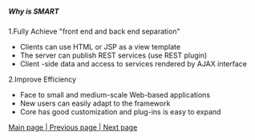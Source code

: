 ##### Why is SMART      
  
1.Fully Achieve "front end and back end separation"   

- Clients can use HTML or JSP as a view template
- The server can publish REST services (use REST plugin)
- Client -side data and access to services rendered by AJAX interface    

2.Improve Efficiency   

- Face to small and medium-scale Web-based applications
- New users can easily adapt to the framework
- Core has good customization and plug-ins is easy to expand       
     
      
        
<a href="smart-framework.md"> Main page </a> <a href="/pages/2why-smart.md">| Previous page </a> <a href="/pages/4m2e-plugin.md">| Next page</a>   
